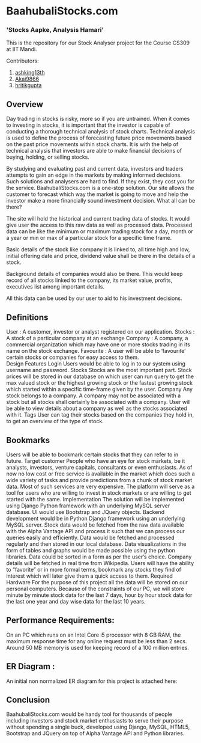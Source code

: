 # BaahubaliStocks.com
### 'Stocks Aapke, Analysis Hamari’

This is the repository for our Stock Analyser project for the Course CS309 at IIT Mandi.

Contributors:
1. [ashking13th](https://github.com/ashking13th)
2. [Akai9866](https://github.com/Akai9866)
3. [hritikgupta](https://github.com/hritikgupta)

## Overview
Day trading in stocks is risky, more so if you are untrained. When it comes to investing in stocks, it is important that the investor is capable of conducting a thorough technical analysis of stock charts. Technical analysis is used to define the process of forecasting future price movements based on the past price movements within stock charts. It is with the help of technical analysis that investors are able to make financial decisions of buying, holding, or selling stocks. 

By studying and evaluating past and current data, investors and traders attempts to gain an edge in the markets by making informed decisions. Such solutions and analysers are hard to find. If they exist, they cost you for the service.
BaahubaliStocks.com is a one-stop solution. Our site allows the customer to forecast which way the market is going to move and help the investor make a more financially sound investment decision. 
What all can be there?

The site will hold the historical and current trading data of stocks. It would give user the access to this raw data as well as processed data. Processed data can be like the minimum or maximum trading stock for a day, month or a year or min or max of a particular stock for a specific time frame.

Basic details of the stock like company it is linked to, all time high and low, initial offering date and price, dividend value shall be there in the details of a stock.

Background details of companies would also be there. This would keep record of all stocks linked to the company, its market value, profits, executives list among important details.

All this data can be used by our user to aid to his investment decisions.

## Definitions
User :	A customer, investor or analyst registered on our application.
Stocks :    A stock of a particular company at an exchange
Company :  A company, a commercial organization which may have one or more stocks trading in its name on the stock exchange.
Favourite : A user will be able to ‘favourite’ certain stocks or companies for easy access to them.   
Design Features
Login
Users would be able to log in to our system using username and password.
Stocks
Stocks are the most important part. Stock prices will be stored in our database on which user can run query to get the max valued stock or the highest growing stock or the fastest growing stock which started within a specific time-frame given by the user.
Company
Any stock belongs to a company. A company may not be associated with a stock but all stocks shall certainly be associated with a company. User will be able to view details about a company as well as the stocks associated with it.
Tags
User can tag their stocks based on the companies they hold in, to get an overview of the type of stock.

## Bookmarks
Users will be able to bookmark certain stocks that they can refer to in future.
Target customer
People who have an eye for stock markets, be it analysts, investors, venture capitals, consultants or even enthusiasts.
As of now no low cost or free service is available in the market which does such a wide variety of tasks and provide predictions from a chunk of stock market data. Most of such services are very expensive. 
The platform will serve as a tool for users who are willing to invest in stock markets or are willing to get started with the same. 
Implementation
The solution will be implemented using Django Python framework with an underlying MySQL server database.
UI would use Bootstrap and JQuery objects. Backend development would be in Python Django framework using an underlying MySQL server.
Stock data would be fetched from the raw data available with the Alpha Vantage API and process it such that we can process our queries easily and efficiently. Data would be fetched and processed regularly and then stored in our local database.
Data visualizations in the form of tables and graphs would be made possible using the python libraries. Data could be sorted in a form as per the user’s choice. 
Company details will be fetched in real time from Wikipedia.
Users will have the ability to “favorite” or in more formal terms, bookmark any stocks they find of interest which will later give them a quick access to them.
Required Hardware
For the purpose of this project all the data will be stored on our personal computers. Because of the constraints of our PC, we will store minute by minute stock data for the last 7 days, hour by hour stock data for the last one year and day wise data for the last 10 years.

## Performance Requirements:
On an PC which runs on an Intel Core i5 processor with 8 GB RAM, the maximum response time for any online request must be less than 2 secs. Around 50 MB memory is used for keeping record of a 100 million entries.

## ER Diagram :
An initial non normalized ER diagram for this project is attached here: 

## Conclusion
BaahubaliStocks.com would be handy tool for thousands of people including investors and stock market enthusiasts to serve their purpose without spending a single buck, developed using Django, MySQL, HTML5, Bootstrap and JQuery on top of Alpha Vantage API and Python libraries. 

